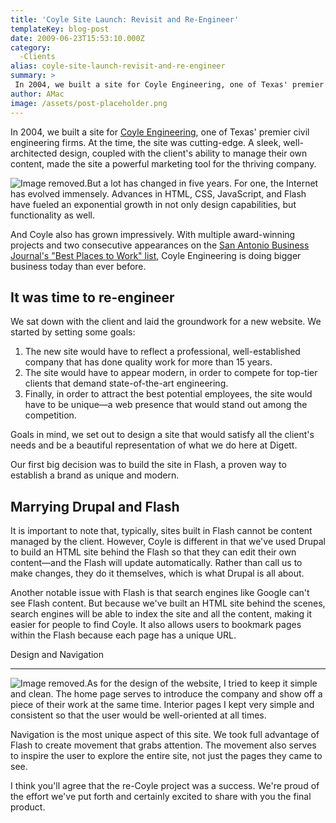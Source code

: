 ```yaml
---
title: 'Coyle Site Launch: Revisit and Re-Engineer'
templateKey: blog-post
date: 2009-06-23T15:53:10.000Z
category: 
  -Clients
alias: coyle-site-launch-revisit-and-re-engineer
summary: > 
 In 2004, we built a site for Coyle Engineering, one of Texas' premier civil engineering firms. At the time, the site was cutting-edge. A sleek, well-architected design, coupled with the client's ability to manage their own content, made the site a powerful marketing tool for the thriving company.
author: AMac
image: /assets/post-placeholder.png
---
```


In 2004, we built a site for [Coyle Engineering](http://www.coyleengineering.com/), one of Texas' premier civil engineering firms. At the time, the site was cutting-edge. A sleek, well-architected design, coupled with the client's ability to manage their own content, made the site a powerful marketing tool for the thriving company.

![Image removed.](/core/misc/icons/e32700/error.svg "This image has been removed. For security reasons, only images from the local domain are allowed.")But a lot has changed in five years. For one, the Internet has evolved immensely. Advances in HTML, CSS, JavaScript, and Flash have fueled an exponential growth in not only design capabilities, but functionality as well.

And Coyle also has grown impressively. With multiple award-winning projects and two consecutive appearances on the [San Antonio Business Journal's "Best Places to Work" list](http://sanantonio.bizjournals.com/sanantonio/stories/2008/05/05/tidbits1.html), Coyle Engineering is doing bigger business today than ever before.

It was time to re-engineer
--------------------------

We sat down with the client and laid the groundwork for a new website. We started by setting some goals:

1.  The new site would have to reflect a professional, well-established company that has done quality work for more than 15 years. 
2.  The site would have to appear modern, in order to compete for top-tier clients that demand state-of-the-art engineering.
3.  Finally, in order to attract the best potential employees, the site would have to be unique—a web presence that would stand out among the competition.

Goals in mind, we set out to design a site that would satisfy all the client's needs and be a beautiful representation of what we do here at Digett.

Our first big decision was to build the site in Flash, a proven way to establish a brand as unique and modern.

Marrying Drupal and Flash
-------------------------

It is important to note that, typically, sites built in Flash cannot be content managed by the client. However, Coyle is different in that we've used Drupal to build an HTML site behind the Flash so that they can edit their own content—and the Flash will update automatically. Rather than call us to make changes, they do it themselves, which is what Drupal is all about.

Another notable issue with Flash is that search engines like Google can't see Flash content. But because we've built an HTML site behind the scenes, search engines will be able to index the site and all the content, making it easier for people to find Coyle. It also allows users to bookmark pages within the Flash because each page has a unique URL.

Design and Navigation  

------------------------

![Image removed.](/core/misc/icons/e32700/error.svg "This image has been removed. For security reasons, only images from the local domain are allowed.")As for the design of the website, I tried to keep it simple and clean. The home page serves to introduce the company and show off a piece of their work at the same time. Interior pages I kept very simple and consistent so that the user would be well-oriented at all times.

Navigation is the most unique aspect of this site. We took full advantage of Flash to create movement that grabs attention. The movement also serves to inspire the user to explore the entire site, not just the pages they came to see.

I think you'll agree that the re-Coyle project was a success. We're proud of the effort we've put forth and certainly excited to share with you the final product.